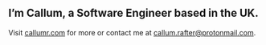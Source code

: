 ## I’m Callum, a Software Engineer based in the UK.

Visit [callumr.com](https://callumr.com/) for more or contact me at [callum.rafter@protonmail.com](mailto:callum.rafter@protonmail.com).
